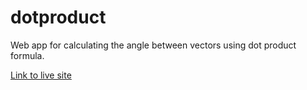 # dotproduct
Web app for calculating the angle between vectors using dot product formula.


[Link to live site](https://jamslatt.github.io/dotproduct/)
